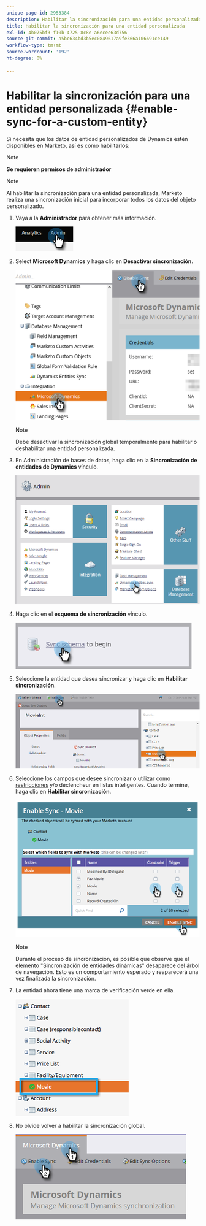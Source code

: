 ```yaml
---
unique-page-id: 2953384
description: Habilitar la sincronización para una entidad personalizada - Documentos de Marketo - Documentación del producto
title: Habilitar la sincronización para una entidad personalizada
exl-id: 4b075bf3-f10b-4725-8c8e-a6ecee63d756
source-git-commit: a5bc634bd3b5ec0849617a9fe366a106691ce149
workflow-type: tm+mt
source-wordcount: '192'
ht-degree: 0%

---
```


# Habilitar la sincronización para una entidad personalizada {#enable-sync-for-a-custom-entity}

Si necesita que los datos de entidad personalizados de Dynamics estén disponibles en Marketo, así es como habilitarlos:

>[!NOTE]
>
>**Se requieren permisos de administrador**

>[!NOTE]
>
>Al habilitar la sincronización para una entidad personalizada, Marketo realiza una sincronización inicial para incorporar todos los datos del objeto personalizado.

1. Vaya a la **Administrador** para obtener más información.

   ![](assets/enable-sync-for-a-custom-entity-1.png)

1. Select **Microsoft Dynamics** y haga clic en **Desactivar sincronización**.

   ![](assets/enable-sync-for-a-custom-entity-2.png)

   >[!NOTE]
   >
   >Debe desactivar la sincronización global temporalmente para habilitar o deshabilitar una entidad personalizada.

1. En Administración de bases de datos, haga clic en la **Sincronización de entidades de Dynamics** vínculo.

   ![](assets/enable-sync-for-a-custom-entity-3.png)

1. Haga clic en el **esquema de sincronización** vínculo.

   ![](assets/enable-sync-for-a-custom-entity-4.png)

1. Seleccione la entidad que desea sincronizar y haga clic en **Habilitar sincronización**.

   ![](assets/enable-sync-for-a-custom-entity-5.png)

1. Seleccione los campos que desee sincronizar o utilizar como [restricciones](/help/marketo/product-docs/core-marketo-concepts/smart-lists-and-static-lists/using-smart-lists/add-a-constraint-to-a-smart-list-filter.md) y/o déclencheur en listas inteligentes. Cuando termine, haga clic en **Habilitar sincronización**.

   ![](assets/enable-sync-for-a-custom-entity-6.png)

   >[!NOTE]
   >
   >Durante el proceso de sincronización, es posible que observe que el elemento &quot;Sincronización de entidades dinámicas&quot; desaparece del árbol de navegación. Esto es un comportamiento esperado y reaparecerá una vez finalizada la sincronización.

1. La entidad ahora tiene una marca de verificación verde en ella.

   ![](assets/enable-sync-for-a-custom-entity-7.png)

1. No olvide volver a habilitar la sincronización global.

   ![](assets/enable-sync-for-a-custom-entity-8.png)

